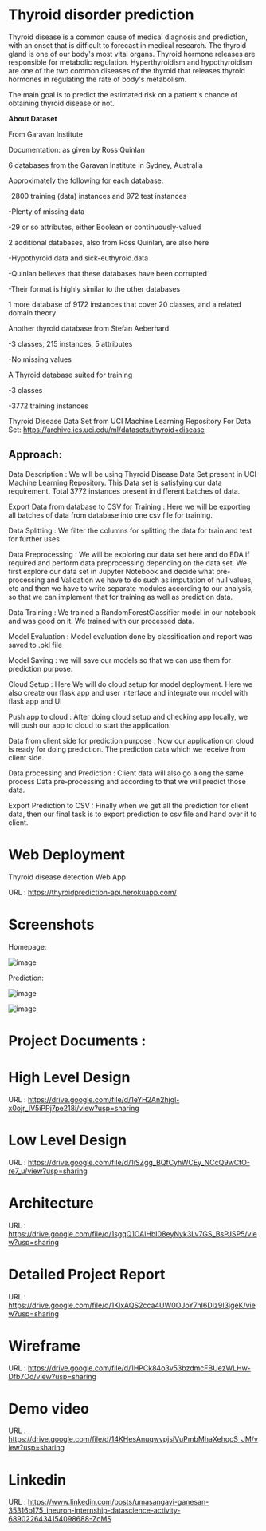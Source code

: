 Thyroid disorder prediction
==============================
Thyroid disease is a common cause of medical diagnosis and prediction, with an onset that is difficult to forecast in medical research. The thyroid gland is one of our body's most vital organs. Thyroid hormone releases are responsible for metabolic regulation. Hyperthyroidism and hypothyroidism are one of the two common diseases of the thyroid that releases thyroid hormones in regulating the rate of body's metabolism. 

The main goal is to predict the estimated risk on a patient's chance of obtaining thyroid disease or not.

**About Dataset**

From Garavan Institute

Documentation: as given by Ross Quinlan

6 databases from the Garavan Institute in Sydney, Australia

Approximately the following for each database:

 -2800 training (data) instances and 972 test instances

 -Plenty of missing data

 -29 or so attributes, either Boolean or continuously-valued

2 additional databases, also from Ross Quinlan, are also here

 -Hypothyroid.data and sick-euthyroid.data

 -Quinlan believes that these databases have been corrupted
 
 -Their format is highly similar to the other databases

1 more database of 9172 instances that cover 20 classes, and a related domain theory

Another thyroid database from Stefan Aeberhard

 -3 classes, 215 instances, 5 attributes

 -No missing values

A Thyroid database suited for training

 -3 classes

 -3772 training instances 

Thyroid Disease Data Set from UCI Machine Learning Repository For Data Set: https://archive.ics.uci.edu/ml/datasets/thyroid+disease

 Approach:
-------------------------

Data Description : We will be using Thyroid Disease Data Set present in UCI Machine Learning Repository. This Data set is satisfying our data requirement. Total 3772 instances present in different batches of data.

Export Data from database to CSV for Training : Here we will be exporting all batches of data from database into one csv file for training.

Data Splitting  : We filter the columns for splitting the data for train and test for further uses

Data Preprocessing  : We will be exploring our data set here and do EDA if required and perform data preprocessing depending on the data set. We first explore our data set in Jupyter Notebook and decide what pre-processing and Validation we have to do such as imputation of null values, etc and then we have to write separate modules according to our analysis, so that we can implement that for training as well as prediction data.

Data Training : We trained a RandomForestClassifier model in our notebook and  was good on it. We 
trained with our processed data.

Model Evaluation : Model evaluation done by classification and report was saved to .pkl file

Model Saving : we will save our models  so that we can use them for prediction purpose.

Cloud Setup : Here We will do cloud setup for model deployment. Here we also create our
flask app and user interface and integrate our model with flask app and UI

Push app to cloud : After doing cloud setup and checking app locally, we will push our app to cloud to start the application.

Data from client side for prediction purpose : Now our application on cloud is ready for doing prediction. The prediction data which we receive from client side.

Data processing and Prediction  : Client data will also go along the same process Data pre-processing and 
according to that we will predict those data.

Export Prediction to CSV : Finally when we get all the prediction for client data, then our final task is to export prediction to csv file and hand over it to client.

**Web Deployment**
=================================================
Thyroid disease detection Web App 

URL : https://thyroidprediction-api.herokuapp.com/

Screenshots
=================================================
Homepage:

![image](https://user-images.githubusercontent.com/92853376/150495436-6c9e8a59-e706-42bc-80db-6a24245362ab.png)

Prediction:

![image](https://user-images.githubusercontent.com/92853376/150495676-4f418f37-6ae4-4963-a03a-1ca152102860.png)


![image](https://user-images.githubusercontent.com/92853376/150495735-15d88025-1950-4cf3-97b0-8e9a432ba219.png)

**Project Documents** :
=================================================
**High Level Design**
=================================================
URL : https://drive.google.com/file/d/1eYH2An2hjgl-x0ojr_IV5iPPj7pe218i/view?usp=sharing

**Low Level Design**
=================================================
URL : https://drive.google.com/file/d/1iSZgg_BQfCyhWCEy_NCcQ9wCtO-re7_u/view?usp=sharing

**Architecture**
=================================================
URL : https://drive.google.com/file/d/1sgqQ1OAlHbI08eyNyk3Lv7GS_BsPJSP5/view?usp=sharing

**Detailed Project Report**
==================================================
URL : https://drive.google.com/file/d/1KlxAQS2cca4UW0OJoY7nI6DIz9I3jgeK/view?usp=sharing

**Wireframe**
===================================================
URL : https://drive.google.com/file/d/1HPCk84o3v53bzdmcFBUezWLHw-Dfb7Od/view?usp=sharing

**Demo video**
===================================================
URL : https://drive.google.com/file/d/14KHesAnuqwvpjsiVuPmbMhaXehqcS_JM/view?usp=sharing

**Linkedin**
====================================================
URL : https://www.linkedin.com/posts/umasangavi-ganesan-35316b175_ineuron-internship-datascience-activity-6890226434154098688-ZcMS 

























